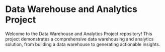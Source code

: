 # Data Warehouse and Analytics Project

Welcome to the Data Warehouse and Analytics Project repository! 
This project demonstrates a comprehensive data warehousing and analytics solution, from building a data warehouse to generating actionable insights. 
